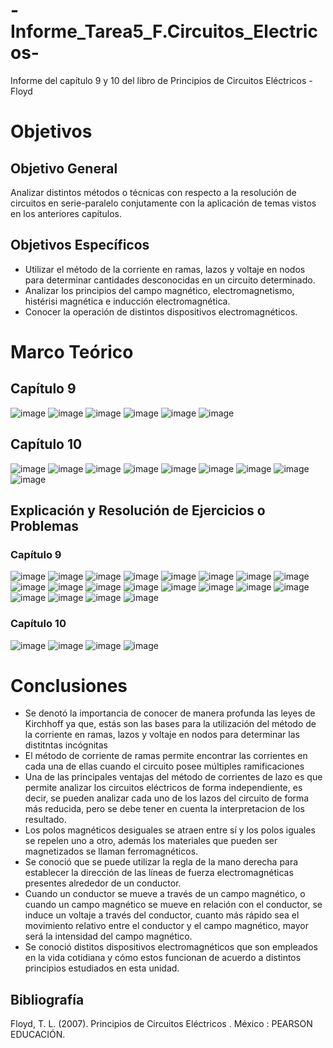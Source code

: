 # -Informe_Tarea5_F.Circuitos_Electricos-
Informe del capítulo 9 y 10 del libro de Principios de Circuitos Eléctricos - Floyd
# Objetivos
## Objetivo General 
Analizar distintos métodos o técnicas con respecto a la resolución de circuitos en serie-paralelo conjutamente con la aplicación de temas vistos en los anteriores capítulos.
## Objetivos Específicos 
 - Utilizar el método de la corriente en ramas, lazos y voltaje en nodos para determinar cantidades desconocidas en un circuito determinado. 
 - Analizar los principios del campo magnético, electromagnetismo, histérisi magnética e inducción electromagnética.
 - Conocer la operación de distintos dispositivos electromagnéticos. 
# Marco Teórico
## Capítulo 9
![image](https://user-images.githubusercontent.com/116780907/211605053-de74054b-ce2d-429c-b753-f23c14309de5.png)
![image](https://user-images.githubusercontent.com/116780907/211605637-40b7b404-b242-4c68-bf01-1043e6b6318b.png)
![image](https://user-images.githubusercontent.com/116780907/211605970-b5d632cf-c3f1-41eb-ae1c-9cb4d6aaac39.png)
![image](https://user-images.githubusercontent.com/116780907/211606329-f62fb0c2-32ce-4243-abe6-1674df5746e7.png)
![image](https://user-images.githubusercontent.com/116780907/211606488-0b430dd7-e53b-44cb-bfc8-c7fd5b668646.png)
![image](https://user-images.githubusercontent.com/116780907/211606603-f6e0f5c7-c155-4642-96de-e58c161ea354.png)
## Capítulo 10
![image](https://user-images.githubusercontent.com/116780907/211967756-772b8e91-8553-4647-b760-3a046030b646.png)
![image](https://user-images.githubusercontent.com/116780907/211968398-2bfc8b37-7a9d-4a95-9979-ff4eb3db74aa.png)
![image](https://user-images.githubusercontent.com/116780907/211968547-521e46a2-87a3-4298-b9d8-98a1e62d5c60.png)
![image](https://user-images.githubusercontent.com/116780907/211969192-4bb9a11c-3e8c-48ba-99fb-ccb5cb48321d.png)
![image](https://user-images.githubusercontent.com/116780907/211969404-4e3b4544-8f45-4b2a-9cdd-e99d73d25d5e.png)
![image](https://user-images.githubusercontent.com/116780907/211974494-3f8220ac-9494-438d-8e47-f80d2c5837a8.png)
![image](https://user-images.githubusercontent.com/116780907/211974977-55fab184-2319-4e2a-8292-d0d916a14b9f.png)
![image](https://user-images.githubusercontent.com/116780907/211975813-9b311937-bba5-464d-af67-ec80ac33ff3a.png)
![image](https://user-images.githubusercontent.com/116780907/211975989-3b839d4d-b513-43d6-82bf-d230dbbd2e6b.png)



## Explicación y Resolución de Ejercicios o Problemas
### Capítulo 9
![image](https://user-images.githubusercontent.com/116780907/211607614-2ff6a609-b2f3-4a84-8ec8-906d7b437afd.png)
![image](https://user-images.githubusercontent.com/116780907/211607983-e1616bab-7dab-49bb-9a67-54cdeecb92f4.png)
![image](https://user-images.githubusercontent.com/116780907/211608322-a7d1d304-70da-4bbd-99d5-753a17e4efab.png)
![image](https://user-images.githubusercontent.com/116780907/211608549-57cdd971-64c5-4d7c-a8e5-aa77c3c07321.png)
![image](https://user-images.githubusercontent.com/116780907/211608629-ec1217dc-f775-4601-ae22-643baf9407e9.png)
![image](https://user-images.githubusercontent.com/116780907/211608792-b5b527c8-181b-4f7b-999b-fd33f8f38caf.png)
![image](https://user-images.githubusercontent.com/116780907/211608939-a82ea9bb-ddc1-43f5-bbad-51a72bbe589e.png)
![image](https://user-images.githubusercontent.com/116780907/211609202-1137a1c7-ac43-424b-897d-7ce5861e889e.png)
![image](https://user-images.githubusercontent.com/116780907/211609314-d908b6a1-e901-4736-9606-f2dcb114e5d1.png)
![image](https://user-images.githubusercontent.com/116780907/211609499-e0d24924-2aa0-4a54-9857-d70d87ca3758.png)
![image](https://user-images.githubusercontent.com/116780907/211609835-eecdc7d1-c265-4f69-b93a-57f714c7e511.png)
![image](https://user-images.githubusercontent.com/116780907/211610008-d98fce67-d797-4ede-abef-424d608a5ea5.png)
![image](https://user-images.githubusercontent.com/116780907/211610189-42d4a223-b86e-49e1-ba57-39dffdf858b7.png)
![image](https://user-images.githubusercontent.com/116780907/211610787-cbbab39d-0f68-477b-b26d-959f3933fe97.png)
![image](https://user-images.githubusercontent.com/116780907/211610879-9067d9e6-6a37-4427-9c6e-6ab85ab5ca6e.png)
![image](https://user-images.githubusercontent.com/116780907/211611172-4a87ac2f-6894-4ef1-b7ab-1baacbb99e7d.png)
![image](https://user-images.githubusercontent.com/116780907/211611270-8cc08e92-da48-4070-94df-304f17df83df.png)
![image](https://user-images.githubusercontent.com/116780907/211611819-c16977c4-63b9-4642-a408-0304612a4b8c.png)
![image](https://user-images.githubusercontent.com/116780907/211611970-4f408b25-f802-44ed-bf48-2314463182dd.png)
![image](https://user-images.githubusercontent.com/116780907/211612420-0da2d4eb-e1c8-4d34-bb6a-e2d8f6d217ab.png)

### Capítulo 10
![image](https://user-images.githubusercontent.com/116780907/211964693-19814cc8-b65f-4783-9f7d-519deb96d4e8.png)
![image](https://user-images.githubusercontent.com/116780907/211964748-ab03b59c-ee64-44e9-a5bf-e1c59161ea22.png)
![image](https://user-images.githubusercontent.com/116780907/211964808-6d19e983-918b-4f07-ac4e-1c09627e7d43.png)
![image](https://user-images.githubusercontent.com/116780907/211964852-a394874f-20a0-4927-b467-ab692afa45e2.png)

# Conclusiones 
- Se denotó la importancia de conocer de manera profunda las leyes de Kirchhoff ya que, estás son las bases para la utilización del método de la corriente en ramas, lazos y voltaje en nodos para determinar las distitntas incógnitas 
- El método de corriente de ramas permite encontrar las corrientes en cada una de ellas cuando el circuito posee múltiples ramificaciones 
- Una de las principales ventajas del método de corrientes de lazo es que permite analizar los circuitos eléctricos de forma independiente, es decir, se pueden analizar cada uno de los lazos del circuito de forma más reducida, pero se debe tener en cuenta la interpretacion de los resultado. 
- Los polos magnéticos desiguales se atraen entre sí y los polos iguales se repelen uno a otro, además los materiales que pueden ser magnetizados se llaman ferromagnéticos. 
- Se conoció que se puede utilizar la regla de la mano derecha para establecer la dirección de las líneas de fuerza electromagnéticas presentes alrededor de un conductor. 
- Cuando un conductor se mueve a través de un campo magnético, o cuando un campo magnético se mueve en relación con el conductor, se induce un voltaje a través del conductor, cuanto más rápido sea el movimiento relativo entre el conductor y el campo magnético, mayor será la intensidad del campo magnético.
- Se conoció distitos dispositivos electromagnéticos que son empleados en la vida cotidiana y cómo estos funcionan de acuerdo a distintos principios estudiados en esta unidad. 

## Bibliografía 
Floyd, T. L. (2007). Principios de Circuitos Eléctricos . México : PEARSON EDUCACIÓN.
